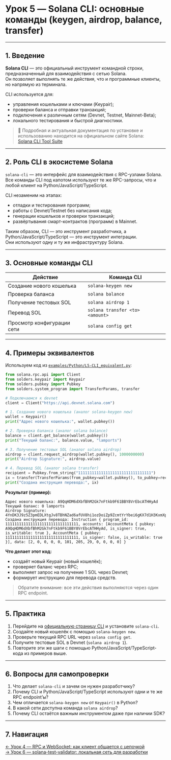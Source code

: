 # Урок 5 — Solana CLI: основные команды (keygen, airdrop, balance, transfer)

---

## 1. Введение

**Solana CLI** — это официальный инструмент командной строки, предназначенный для взаимодействия с сетью Solana.  
Он позволяет выполнять те же действия, что и программные клиенты, но напрямую из терминала.

CLI используется для:
- управления кошельками и ключами (Keypair);
- проверки баланса и отправки транзакций;
- подключения к различным сетям (Devnet, Testnet, Mainnet-Beta);
- локального тестирования и быстрой диагностики.

> 📘 Подробная и актуальная документация по установке и использованию находится на официальном сайте Solana:  
> [Solana CLI Tool Suite](https://docs.solanalabs.com/cli)

---

## 2. Роль CLI в экосистеме Solana

`solana-cli` — это интерфейс для взаимодействия с RPC-узлами Solana.  
Все команды CLI под капотом используют те же RPC-запросы, что и любой клиент на Python/JavaScript/TypeScript.

CLI незаменим на этапах:
- отладки и тестирования программ;
- работы с Devnet/Testnet без написания кода;
- генерации кошельков и проверки транзакций;
- развёртывания смарт-контрактов (программ) в Mainnet.

Таким образом, CLI — это инструмент разработчика, а Python/JavaScript/TypeScript — это инструмент интеграции.  
Они используют одну и ту же инфраструктуру Solana.

---

## 3. Основные команды CLI

| Действие | Команда CLI |
|-----------|--------------|
| Создание нового кошелька | `solana-keygen new` |
| Проверка баланса | `solana balance` |
| Получение тестовых SOL | `solana airdrop 1` |
| Перевод SOL | `solana transfer <to> <amount>` |
| Просмотр конфигурации сети | `solana config get` |

---

## 4. Примеры эквивалентов

Используем код из [`examples/Python/L5-CLI_equivalent.py`](../examples/Python/L5-CLI_equivalent.py):

```python
from solana.rpc.api import Client
from solders.keypair import Keypair
from solders.pubkey import Pubkey
from solders.system_program import TransferParams, transfer

# Подключаемся к devnet
client = Client("https://api.devnet.solana.com")

# 1. Создание нового кошелька (аналог solana-keygen new)
wallet = Keypair()
print("Адрес нового кошелька:", wallet.pubkey())

# 2. Проверка баланса (аналог solana balance)
balance = client.get_balance(wallet.pubkey())
print("Текущий баланс:", balance.value, "lamports")

# 3. Получение тестовых SOL (аналог solana airdrop)
airdrop = client.request_airdrop(wallet.pubkey(), 1000000000)
print("Airdrop Signature:", airdrop.value)

# 4. Перевод SOL (аналог solana transfer)
recipient = Pubkey.from_string("11111111111111111111111111111111")
ix = transfer(TransferParams(from_pubkey=wallet.pubkey(), to_pubkey=recipient, lamports=500000000))
print("Создана инструкция перевода:", ix)
```
**Результат (пример):**
```
Адрес нового кошелька: A9QqHDM6dXbfBhM2Gk7nFtkb9F61BBY8VrEbcATHHyAd
Текущий баланс: 0 lamports
Airdrop Signature: 4YnDK3J9z5Z3pmEDLXtgJv8TBhNZad6afUV8hi1ozDoiZp9ZcmtYrYbei6gKX7d1H3KxmXpYjNtFTBrsKhVf8tDj
Создана инструкция перевода: Instruction { program_id: 11111111111111111111111111111111, accounts: [AccountMeta { pubkey: A9QqHDM6dXbfBhM2Gk7nFtkb9F61BBY8VrEbcATHHyAd, is_signer: true, is_writable: true }, AccountMeta { pubkey: 11111111111111111111111111111111, is_signer: false, is_writable: true }], data: [2, 0, 0, 0, 0, 101, 205, 29, 0, 0, 0, 0] }
```

**Что делает этот код:**
- создаёт новый Keypair (новый кошелёк);
- проверяет баланс через RPC;
- выполняет запрос на получение 1 SOL через Devnet;
- формирует инструкцию для перевода средств.

> Обратите внимание: все эти действия выполняются через один RPC endpoint.  

---

## 5. Практика

1. Перейдите на [официальную страницу CLI](https://docs.solanalabs.com/cli) и установите `solana-cli`.
2. Создайте новый кошелёк с помощью `solana-keygen new`.
3. Проверьте текущий RPC URL через `solana config get`.
4. Получите тестовые SOL в Devnet (`solana airdrop 1`).
5. Повторите эти же шаги с помощью Python/JavaScript/TypeScript-кода из примеров выше.

---

## 6. Вопросы для самопроверки

1. Что делает `solana-cli` и зачем он нужен разработчику?
2. Почему CLI и Python/JavaScript/TypeScript используют одни и те же RPC endpoint’ы?
3. Чем отличается `solana-keygen new` от `Keypair()` в Python?
4. В какой сети доступна команда `solana airdrop`?
5. Почему CLI остаётся важным инструментом даже при наличии SDK?

---

## 7. Навигация

[← Урок 4 — RPC и WebSocket: как клиент общается с цепочкой](Lesson_4.md)  
[→ Урок 6 — solana-test-validator: локальная сеть для разработки](Lesson_6.md)

